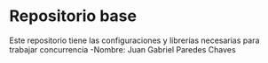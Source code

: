 # Repositorio base

Este repositorio tiene las configuraciones y librerías necesarias para trabajar concurrencia
-Nombre: Juan Gabriel Paredes Chaves
